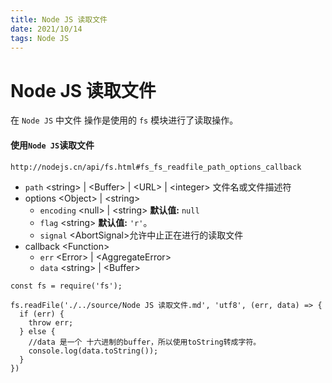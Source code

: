 ```yaml
---
title: Node JS 读取文件
date: 2021/10/14
tags: Node JS
---
```






# Node JS 读取文件



在  ` Node JS ` 中文件 操作是使用的 ` fs ` 模块进行了读取操作。



#### 使用` Node JS `读取文件

```
http://nodejs.cn/api/fs.html#fs_fs_readfile_path_options_callback
```

- `path` \<string> | \<Buffer> | \<URL> | \<integer> 文件名或文件描述符
- options   \<Object> | \<string>
    - `encoding` \<null> | \<string> **默认值:** `null`
    - `flag` \<string>  **默认值:** `'r'`。
    - `signal` \<AbortSignal>允许中止正在进行的读取文件
- callback   \<Function>
    - `err`  \<Error> | \<AggregateError>
    - `data` \<string> | \<Buffer>



```
const fs = require('fs');

fs.readFile('./../source/Node JS 读取文件.md', 'utf8', (err, data) => {
  if (err) {
    throw err;
  } else {
  	//data 是一个 十六进制的buffer，所以使用toString转成字符。
    console.log(data.toString());
  }
})
```



